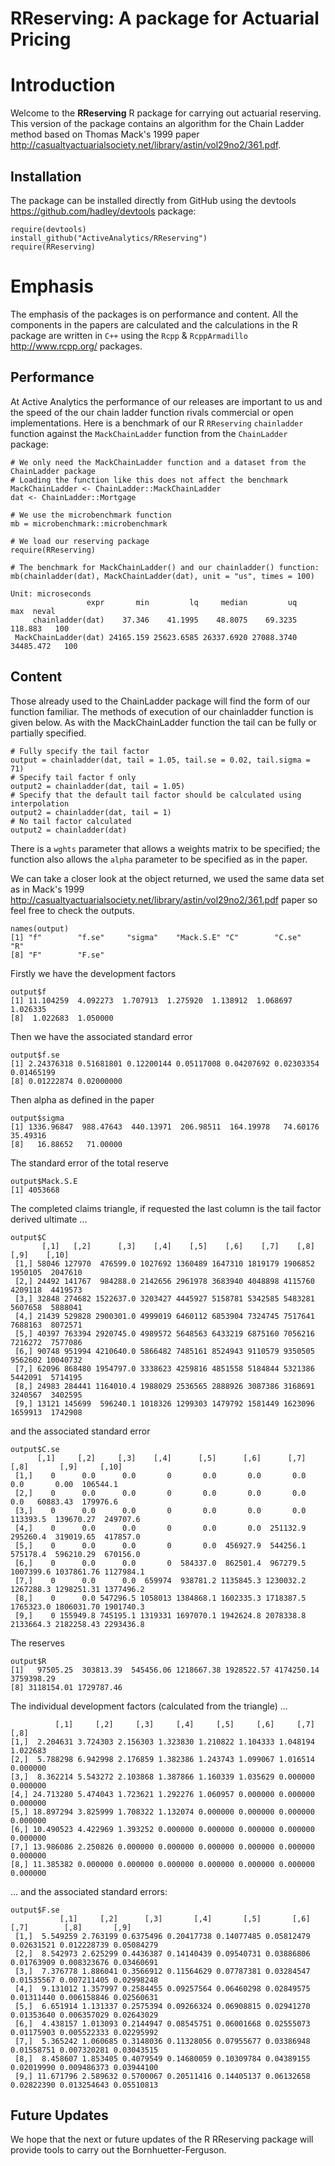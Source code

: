 RReserving: A package for Actuarial Pricing
==========================================

# Introduction

Welcome to the **RReserving** R package for carrying out actuarial reserving. This version of the package contains an algorithm for the Chain Ladder method based on Thomas Mack's 1999 paper <http://casualtyactuarialsociety.net/library/astin/vol29no2/361.pdf>.

## Installation

The package can be installed directly from GitHub using the devtools <https://github.com/hadley/devtools> package:

```
require(devtools)
install_github("ActiveAnalytics/RReserving")
require(RReserving)
```

# Emphasis

The emphasis of the packages is on performance and content. All the components in the papers are calculated and the calculations in the R package are written in `C++` using the `Rcpp` & `RcppArmadillo` <http://www.rcpp.org/> packages.

## Performance

At Active Analytics the performance of our releases are important to us and the speed of the our chain ladder function rivals commercial or open implementations. Here is a benchmark of our R `RReserving` `chainladder` function against the `MackChainLadder` function from the `ChainLadder` package:

```
# We only need the MackChainLadder function and a dataset from the ChainLadder package
# Loading the function like this does not affect the benchmark
MackChainLadder <- ChainLadder::MackChainLadder
dat <- ChainLadder::Mortgage

# We use the microbenchmark function
mb = microbenchmark::microbenchmark

# We load our reserving package
require(RReserving)

# The benchmark for MackChainLadder() and our chainladder() function:
mb(chainladder(dat), MackChainLadder(dat), unit = "us", times = 100)

Unit: microseconds
                 expr       min         lq     median         uq       max  neval
     chainladder(dat)    37.346    41.1995    48.8075    69.3235   118.883   100
 MackChainLadder(dat) 24165.159 25623.6585 26337.6920 27088.3740 34485.472   100
```

## Content

Those already used to the ChainLadder package will find the form of our function familiar. The methods of execution of our chainladder function is given below. As with the MackChainLadder function the tail can be fully or partially specified.

```
# Fully specify the tail factor
output = chainladder(dat, tail = 1.05, tail.se = 0.02, tail.sigma = 71)
# Specify tail factor f only
output2 = chainladder(dat, tail = 1.05)
# Specify that the default tail factor should be calculated using interpolation
output2 = chainladder(dat, tail = 1)
# No tail factor calculated
output2 = chainladder(dat)
```

There is a `wghts` parameter that allows a weights matrix to be specified; the function also allows the `alpha` parameter to be specified as in the paper.

We can take a closer look at the object returned, we used the same data set as in Mack's 1999 <http://casualtyactuarialsociety.net/library/astin/vol29no2/361.pdf> paper so feel free to check the outputs.


```
names(output)
[1] "f"        "f.se"     "sigma"    "Mack.S.E" "C"        "C.se"     "R"
[8] "F"        "F.se"
```

Firstly we have the development factors

```
output$f
[1] 11.104259  4.092273  1.707913  1.275920  1.138912  1.068697  1.026335
[8]  1.022683  1.050000
```
Then we have the associated standard error

```
output$f.se
[1] 2.24376318 0.51681801 0.12200144 0.05117008 0.04207692 0.02303354 0.01465199
[8] 0.01222874 0.02000000
```
Then alpha as defined in the paper

```
output$sigma
[1] 1336.96847  988.47643  440.13971  206.98511  164.19978   74.60176   35.49316
[8]   16.88652   71.00000
```

The standard error of the total reserve

```
output$Mack.S.E
[1] 4053668
```
The completed claims triangle, if requested the last column is the tail factor derived ultimate ...

```
output$C
       [,1]   [,2]      [,3]    [,4]    [,5]    [,6]    [,7]    [,8]    [,9]    [,10]
 [1,] 58046 127970  476599.0 1027692 1360489 1647310 1819179 1906852 1950105  2047610
 [2,] 24492 141767  984288.0 2142656 2961978 3683940 4048898 4115760 4209118  4419573
 [3,] 32848 274682 1522637.0 3203427 4445927 5158781 5342585 5483281 5607658  5888041
 [4,] 21439 529828 2900301.0 4999019 6460112 6853904 7324745 7517641 7688163  8072571
 [5,] 40397 763394 2920745.0 4989572 5648563 6433219 6875160 7056216 7216272  7577086
 [6,] 90748 951994 4210640.0 5866482 7485161 8524943 9110579 9350505 9562602 10040732
 [7,] 62096 868480 1954797.0 3338623 4259816 4851558 5184844 5321386 5442091  5714195
 [8,] 24983 284441 1164010.4 1988029 2536565 2888926 3087386 3168691 3240567  3402595
 [9,] 13121 145699  596240.1 1018326 1299303 1479792 1581449 1623096 1659913  1742908
```

and the associated standard error

```
output$C.se
      [,1]     [,2]     [,3]    [,4]      [,5]      [,6]      [,7]      [,8]       [,9]     [,10]
 [1,]    0      0.0      0.0       0       0.0       0.0       0.0       0.0       0.00  106544.1
 [2,]    0      0.0      0.0       0       0.0       0.0       0.0       0.0   60883.43  179976.6
 [3,]    0      0.0      0.0       0       0.0       0.0       0.0  113393.5  139670.27  249707.6
 [4,]    0      0.0      0.0       0       0.0       0.0  251132.9  295260.4  319019.65  417857.0
 [5,]    0      0.0      0.0       0       0.0  456927.9  544256.1  575178.4  596210.29  670156.0
 [6,]    0      0.0      0.0       0  584337.0  862501.4  967279.5 1007399.6 1037861.76 1127984.1
 [7,]    0      0.0      0.0  659974  938781.2 1135845.3 1230032.2 1267288.3 1298251.31 1377496.2
 [8,]    0      0.0 547296.5 1058013 1384868.1 1602335.3 1718387.5 1765323.0 1806031.70 1901740.3
 [9,]    0 155949.8 745195.1 1319331 1697070.1 1942624.8 2078338.8 2133664.3 2182258.43 2293436.8
```

The reserves

```
output$R
[1]   97505.25  303813.39  545456.06 1218667.38 1928522.57 4174250.14 3759398.29
[8] 3118154.01 1729787.46
```

The individual development factors (calculated from the triangle) ...

```output$F
          [,1]     [,2]     [,3]     [,4]     [,5]     [,6]     [,7]     [,8]
[1,]  2.204631 3.724303 2.156303 1.323830 1.210822 1.104333 1.048194 1.022683
[2,]  5.788298 6.942998 2.176859 1.382386 1.243743 1.099067 1.016514 0.000000
[3,]  8.362214 5.543272 2.103868 1.387866 1.160339 1.035629 0.000000 0.000000
[4,] 24.713280 5.474043 1.723621 1.292276 1.060957 0.000000 0.000000 0.000000
[5,] 18.897294 3.825999 1.708322 1.132074 0.000000 0.000000 0.000000 0.000000
[6,] 10.490523 4.422969 1.393252 0.000000 0.000000 0.000000 0.000000 0.000000
[7,] 13.986086 2.250826 0.000000 0.000000 0.000000 0.000000 0.000000 0.000000
[8,] 11.385382 0.000000 0.000000 0.000000 0.000000 0.000000 0.000000 0.000000
```

... and the associated standard errors:


```
output$F.se
           [,1]     [,2]      [,3]       [,4]       [,5]       [,6]       [,7]        [,8]       [,9]
 [1,]  5.549259 2.763199 0.6375496 0.20417738 0.14077485 0.05812479 0.02631521 0.012228739 0.05084279
 [2,]  8.542973 2.625299 0.4436387 0.14140439 0.09540731 0.03886806 0.01763909 0.008323676 0.03460691
 [3,]  7.376778 1.886041 0.3566912 0.11564629 0.07787381 0.03284547 0.01535567 0.007211405 0.02998248
 [4,]  9.131012 1.357997 0.2584455 0.09257564 0.06460298 0.02849575 0.01311440 0.006158846 0.02560631
 [5,]  6.651914 1.131337 0.2575394 0.09266324 0.06908815 0.02941270 0.01353640 0.006357029 0.02643029
 [6,]  4.438157 1.013093 0.2144947 0.08545751 0.06001668 0.02555073 0.01175903 0.005522333 0.02295992
 [7,]  5.365242 1.060685 0.3148036 0.11328056 0.07955677 0.03386948 0.01558751 0.007320281 0.03043515
 [8,]  8.458607 1.853405 0.4079549 0.14680059 0.10309784 0.04389155 0.02019990 0.009486373 0.03944100
 [9,] 11.671796 2.589632 0.5700067 0.20511416 0.14405137 0.06132658 0.02822390 0.013254643 0.05510813
```

## Future Updates

We hope that the next or future updates of the R RReserving package will provide tools to carry out the Bornhuetter-Ferguson.


